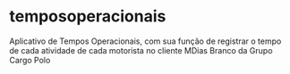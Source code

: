 # temposoperacionais
Aplicativo de Tempos Operacionais, com sua função de registrar o tempo de cada atividade de cada motorista no cliente MDias Branco da Grupo Cargo Polo
